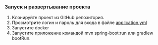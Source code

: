 ### Запуск и развертывание проекта

1. Клонируйте проект из GitHub репозитория.
2. Просмотрите логин и пароль для входа в файле [application.yml](application.yml)
3. Запустите docker
4. Запустите приложение командой mvn spring-boot:run или gradlew bootRun.